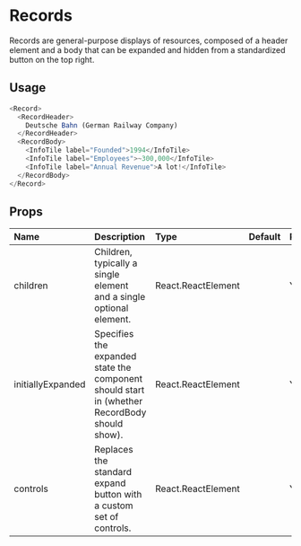 # Records

Records are general-purpose displays of resources, composed of a header element and a body that can be expanded and hidden from a standardized button on the top right.

## Usage

```js
<Record>
  <RecordHeader>
    Deutsche Bahn (German Railway Company)
  </RecordHeader>
  <RecordBody>
    <InfoTile label="Founded">1994</InfoTile>
    <InfoTile label="Employees">~300,000</InfoTile>
    <InfoTile label="Annual Revenue">A lot!</InfoTile>
  </RecordBody>
</Record>
```

## Props

| Name | Description | Type | Default | Required | 
| :--- | :--- | :--- | :---| :--- |
| children | Children, typically a single <RecordHeader/> element and a single optional <RecordBody/> element. | React.ReactElement |  | Yes |
| initiallyExpanded | Specifies the expanded state the component should start in (whether RecordBody should show). | React.ReactElement |  | Yes |
| controls | Replaces the standard expand button with a custom set of controls. | React.ReactElement |  | Yes |
